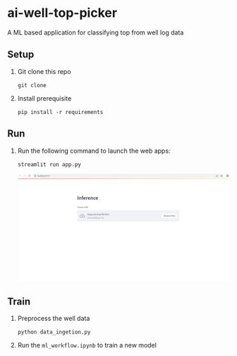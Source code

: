 # ai-well-top-picker
 A ML based application for classifying top from well log data

 ## Setup

 1. Git clone this repo
    ```
    git clone 
    ```

2. Install prerequisite
    ```
    pip install -r requirements
    ```

## Run

1. Run the following command to launch the web apps:
    ```
    streamlit run app.py
    ```

    ![App demo](media/demo.gif)

## Train

1. Preprocess the well data
    ```
    python data_ingetion.py
    ```

2. Run the `ml_workflow.ipynb` to train a new model

